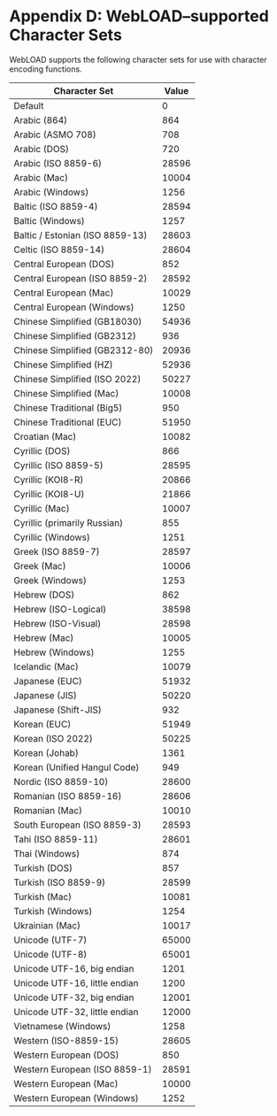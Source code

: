 # Appendix D: WebLOAD–supported Character Sets

 

WebLOAD supports the following character sets for use with character encoding functions. 

| **Character Set**               | **Value** |
| ------------------------------- | --------- |
| Default                         | 0         |
| Arabic (864)                    | 864       |
| Arabic (ASMO 708)               | 708       |
| Arabic (DOS)                    | 720       |
| Arabic (ISO 8859-6)             | 28596     |
| Arabic (Mac)                    | 10004     |
| Arabic (Windows)                | 1256      |
| Baltic (ISO 8859-4)             | 28594     |
| Baltic (Windows)                | 1257      |
| Baltic / Estonian (ISO 8859-13) | 28603     |
| Celtic (ISO 8859-14)            | 28604     |
| Central European (DOS)          | 852       |
| Central European (ISO 8859-2)   | 28592     |
| Central European (Mac)          | 10029     |
| Central European (Windows)      | 1250      |
| Chinese Simplified (GB18030)    | 54936     |
| Chinese Simplified (GB2312)     | 936       |
| Chinese Simplified (GB2312-80)  | 20936     |
| Chinese Simplified (HZ)         | 52936     |
| Chinese Simplified (ISO 2022)   | 50227     |
| Chinese Simplified (Mac)        | 10008     |
| Chinese Traditional (Big5)      | 950       |
| Chinese Traditional (EUC)       | 51950     |
| Croatian (Mac)                  | 10082     |
| Cyrillic (DOS)                  | 866       |
| Cyrillic (ISO 8859-5)           | 28595     |
| Cyrillic (KOI8-R)               | 20866     |
| Cyrillic (KOI8-U)               | 21866     |
| Cyrillic (Mac)                  | 10007     |
| Cyrillic (primarily Russian)    | 855       |
| Cyrillic (Windows)              | 1251      |
| Greek (ISO 8859-7)              | 28597     |
| Greek (Mac)                     | 10006     |
| Greek (Windows)                 | 1253      |
| Hebrew (DOS)                    | 862       |
| Hebrew (ISO-Logical)            | 38598     |
| Hebrew (ISO-Visual)             | 28598     |
| Hebrew (Mac)                    | 10005     |
| Hebrew (Windows)                | 1255      |
| Icelandic (Mac)                 | 10079     |
| Japanese (EUC)                  | 51932     |
| Japanese (JIS)                  | 50220     |
| Japanese (Shift-JIS)            | 932       |
| Korean (EUC)                    | 51949     |
| Korean (ISO 2022)               | 50225     |
| Korean (Johab)                  | 1361      |
| Korean (Unified Hangul Code)    | 949       |
| Nordic (ISO 8859-10)            | 28600     |
| Romanian (ISO 8859-16)          | 28606     |
| Romanian (Mac)                  | 10010     |
| South European (ISO 8859-3)     | 28593     |
| Tahi (ISO 8859-11)              | 28601     |
| Thai (Windows)                  | 874       |
| Turkish (DOS)                   | 857       |
| Turkish (ISO 8859-9)            | 28599     |
| Turkish (Mac)                   | 10081     |
| Turkish (Windows)               | 1254      |
| Ukrainian (Mac)                 | 10017     |
| Unicode (UTF-7)                 | 65000     |
| Unicode (UTF-8)                 | 65001     |
| Unicode UTF-16, big endian      | 1201      |
| Unicode UTF-16, little endian   | 1200      |
| Unicode UTF-32, big endian      | 12001     |
| Unicode UTF-32, little endian   | 12000     |
| Vietnamese (Windows)            | 1258      |
| Western (ISO-8859-15)           | 28605     |
| Western European (DOS)          | 850       |
| Western European (ISO 8859-1)   | 28591     |
| Western European (Mac)          | 10000     |
| Western European (Windows)      | 1252      |

 